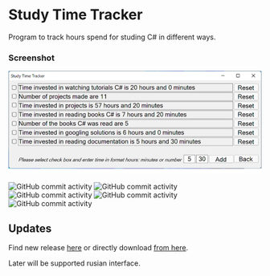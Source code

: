 # Study Time Tracker

Program to track hours spend for studing C# in different ways.

### Screenshot

![Missied img](https://github.com/Vadim1108/Study-Time-Tracker/blob/master/readme_resources/1.png)

![GitHub commit activity](https://img.shields.io/github/commit-activity/w/Vadim1108/Study-Time-Tracker)
![GitHub commit activity](https://img.shields.io/badge/Using-C%23-brightgreen)
![GitHub commit activity](https://img.shields.io/badge/Using-SQLite-brightgreen)
![GitHub commit activity](https://img.shields.io/badge/Using-WinForms-brightgreen)
![GitHub commit activity](https://img.shields.io/badge/Status-In%20progress-yellowgreen)

## Updates
Find new release [here](https://github.com/Vadim1108/Study-Time-Tracker/releases/tag/v1.0) or directly download [from here](https://github.com/Vadim1108/Study-Time-Tracker/releases/download/v1.0/Study.Time.Tracker.zip).


Later will be supported rusian interface.
